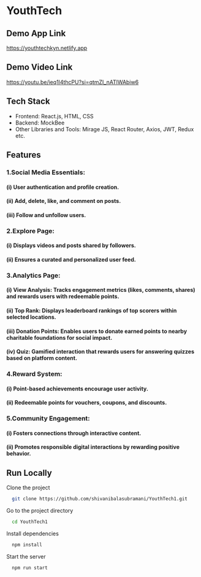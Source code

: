 
# YouthTech

## Demo App Link
https://youthtechkyn.netlify.app

## Demo Video Link
https://youtu.be/ieq1l4thcPU?si=qtmZI_nATlWAbiw6


## Tech Stack

- Frontend: React.js, HTML, CSS
- Backend: MockBee
- Other Libraries and Tools: Mirage JS, React Router, Axios, JWT, Redux etc.


## Features

### 1.Social Media Essentials:

#### (i) User authentication and profile creation.

#### (ii) Add, delete, like, and comment on posts.

#### (iii) Follow and unfollow users.

### 2.Explore Page:

#### (i) Displays videos and posts shared by followers.

#### (ii) Ensures a curated and personalized user feed.

### 3.Analytics Page:

#### (i) View Analysis: Tracks engagement metrics (likes, comments, shares) and rewards users with redeemable points.

#### (ii) Top Rank: Displays leaderboard rankings of top scorers within selected locations.

#### (iii) Donation Points: Enables users to donate earned points to nearby charitable foundations for social impact.

#### (iv) Quiz: Gamified interaction that rewards users for answering quizzes based on platform content.

### 4.Reward System:

#### (i) Point-based achievements encourage user activity.

#### (ii) Redeemable points for vouchers, coupons, and discounts.

### 5.Community Engagement:

#### (i) Fosters connections through interactive content.

#### (ii) Promotes responsible digital interactions by rewarding positive behavior.



## Run Locally

Clone the project

```bash
  git clone https://github.com/shivanibalasubramani/YouthTech1.git
```

Go to the project directory

```bash
  cd YouthTech1
```

Install dependencies

```bash
  npm install
```

Start the server

```bash
  npm run start
```




